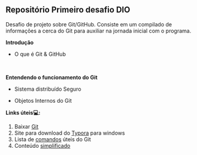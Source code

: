 ## Repositório Primeiro desafio DIO
Desafio de projeto sobre Git/GitHub. Consiste em um compilado de informações a cerca do Git para auxiliar na jornada inicial com o programa.



**Introdução**

- O que é Git & GitHub

  ​


**Entendendo o funcionamento do Git**

- Sistema distribuído Seguro


- Objetos Internos do Git




**Links úteis💻:**

1. Baixar [Git](https://git-scm.com/)
2. Site para download do [Typora](https://typora.br.uptodown.com/windows) para windows
3. Lista de [comandos](https://gist.github.com/leocomelli/2545add34e4fec21ec16) úteis do Git
4. Conteúdo [simplificado](https://drive.google.com/file/d/1Slgz6lPrYhlDNok2E7yTeaOu5cJd5yJn/view)
